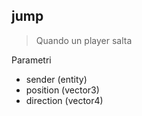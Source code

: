 ## jump
> Quando un player salta

Parametri
  * sender (entity)
  * position (vector3)
  * direction (vector4)
